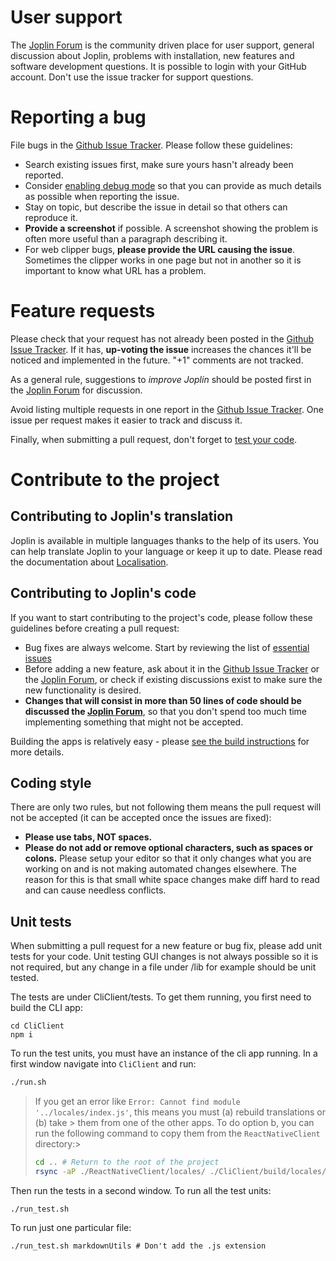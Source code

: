 # User support

The [Joplin Forum](https://discourse.joplinapp.org/) is the community driven place for user support, general discussion about Joplin, problems with installation, new features and software development questions. It is possible to login with your GitHub account. Don't use the issue tracker for support questions.

# Reporting a bug

File bugs in the [Github Issue Tracker](https://github.com/laurent22/joplin/issues?utf8=%E2%9C%93&q=is%3Aissue). Please follow these guidelines:

- Search existing issues first, make sure yours hasn't already been reported.
- Consider [enabling debug mode](https://joplinapp.org/debugging/) so that you can provide as much details as possible when reporting the issue.
- Stay on topic, but describe the issue in detail so that others can reproduce it.
- **Provide a screenshot** if possible. A screenshot showing the problem is often more useful than a paragraph describing it.
- For web clipper bugs, **please provide the URL causing the issue**. Sometimes the clipper works in one page but not in another so it is important to know what URL has a problem.

# Feature requests

Please check that your request has not already been posted in the [Github Issue Tracker](https://github.com/laurent22/joplin/issues?utf8=%E2%9C%93&q=is%3Aissue). If it has, **up-voting the issue** increases the chances it'll be noticed and implemented in the future. "+1" comments are not tracked.

As a general rule, suggestions to *improve Joplin* should be posted first in the [Joplin Forum](https://discourse.joplinapp.org/) for discussion.

Avoid listing multiple requests in one report in the [Github Issue Tracker](https://github.com/laurent22/joplin/issues?utf8=%E2%9C%93&q=is%3Aissue). One issue per request makes it easier to track and discuss it.

Finally, when submitting a pull request, don't forget to [test your code](#unit-tests).

# Contribute to the project

## Contributing to Joplin's translation

Joplin is available in multiple languages thanks to the help of its users. You can help translate Joplin to your language or keep it up to date. Please read the documentation about [Localisation](https://joplinapp.org/#localisation).

## Contributing to Joplin's code

If you want to start contributing to the project's code, please follow these guidelines before creating a pull request: 

- Bug fixes are always welcome. Start by reviewing the list of [essential issues](https://github.com/laurent22/joplin/issues?q=is%3Aissue+is%3Aopen+label%3Aessential)
- Before adding a new feature, ask about it in the [Github Issue Tracker](https://github.com/laurent22/joplin/issues?utf8=%E2%9C%93&q=is%3Aissue) or the [Joplin Forum](https://discourse.joplinapp.org/), or check if existing discussions exist to make sure the new functionality is desired.
- **Changes that will consist in more than 50 lines of code should be discussed the [Joplin Forum](https://discourse.joplinapp.org/)**, so that you don't spend too much time implementing something that might not be accepted.

Building the apps is relatively easy - please [see the build instructions](https://github.com/laurent22/joplin/blob/master/BUILD.md) for more details.

## Coding style

There are only two rules, but not following them means the pull request will not be accepted (it can be accepted once the issues are fixed):

- **Please use tabs, NOT spaces.**
- **Please do not add or remove optional characters, such as spaces or colons.** Please setup your editor so that it only changes what you are working on and is not making automated changes elsewhere. The reason for this is that small white space changes make diff hard to read and can cause needless conflicts.

## Unit tests

When submitting a pull request for a new feature or bug fix, please add unit tests for your code. Unit testing GUI changes is not always possible so it is not required, but any change in a file under /lib for example should be unit tested.

The tests are under CliClient/tests. To get them running, you first need to build the CLI app:

    cd CliClient
    npm i

To run the test units, you must have an instance of the cli app running. In a first window navigate into `CliClient` and run:

```sh
./run.sh
```

> If you get an error like `Error: Cannot find module '../locales/index.js'`, this means you must (a) rebuild translations or (b) take > them from one of the other apps. To do option b, you can run the following command to copy them from the `ReactNativeClient` directory:> 
>
> ```sh
> cd .. # Return to the root of the project
> rsync -aP ./ReactNativeClient/locales/ ./CliClient/build/locales/
> ```

Then run the tests in a second window. To run all the test units:

    ./run_test.sh

To run just one particular file:

    ./run_test.sh markdownUtils # Don't add the .js extension